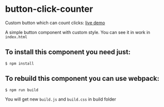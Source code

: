 # button-click-counter
Custom button which can count clicks: [live demo](https://tereshka.github.io/button-click-counter/)

A simple button component with custom style. You can see it in work in `index.html`

## To install this component you need just:
```shell
$ npm install
```

## To rebuild this component you can use webpack:
```shell
$ npm run build
```
You will get new `build.js` and `build.css` in build folder
